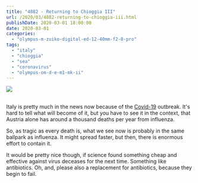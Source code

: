 ```yaml
---
title: "4882 - Returning to Chioggia III"
url: /2020/03/4882-returning-to-chioggia-iii.html
publishDate: 2020-03-01 18:00:00
date: 2020-03-01
categories: 
  - "olympus-m-zuiko-digital-ed-12-40mm-f2-8-pro"
tags: 
  - "italy"
  - "chioggia"
  - "sea"
  - "coronavirus"
  - "olympus-om-d-e-m1-mk-ii"
---
```

<div class="container">
<div class="center"><a target="_blank" href="https://d25zfm9zpd7gm5.cloudfront.net/1200x1200/2018/20180512_184516_lr.jpg"><img class="webfeedsFeaturedVisual" src="https://d25zfm9zpd7gm5.cloudfront.net/0600x0600/2018/20180512_184516_lr.jpg" /></a></div>
</div>
<br />

Italy is pretty much in the news now because of the
[Covid-19](https://www.worldometers.info/coronavirus/) outbreak.
It's hard to tell what will become of it, but you have to see it in
the context, that Austria alone has around a thousand deaths per year
from influenza. 

So, as tragic as every death is, what we see now is probably in the
same ballpark as influenza. It might spread faster, but then, there
is enormous effort to contain it. 

It would be pretty nice though, if science found something cheap and
effective against virus deceases for the next time. Something like
antibiotics. Oh, and, please also a replacement for antibiotics,
because they begin to fail.